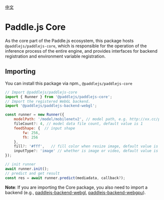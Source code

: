 [中文](./README_cn.md)

# Paddle.js Core
As the core part of the Paddle.js ecosystem, this package hosts `@paddlejs/paddlejs-core`,
which is responsible for the operation of the inference process of the entire engine, 
and provides interfaces for backend registration and environment variable registration.

## Importing
You can install this package via npm., `@paddlejs/paddlejs-core`

```js
// Import @paddlejs/paddlejs-core
import { Runner } from '@paddlejs/paddlejs-core';
// Import the registered WebGL backend.
import '@paddlejs/paddlejs-backend-webgl';

const runner = new Runner({
    modelPath: '/model/mobilenetv2', // model path, e.g. http://xx.cc/path, http://xx.cc/path/model.json, /localModelDir/model.json, /localModelDir
    fileCount?: 4, // model data file count, default value is 1
    feedShape: {  // input shape
        fw: 256,
        fh: 256
    },
    fill?: '#fff',   // fill color when resize image, default value is #fff
    inputType?: 'image' // whether is image or video, default value is image
});

// init runner
await runner.init();
// predict and get result
const res = await runner.predict(mediadata, callback?);
```

**Note**: If you are importing the Core package, you also need to import a backend (e.g., 
[paddlejs-backend-webgl](/packages/paddlejs-backend-webgl), [paddlejs-backend-webgpu](/packages/paddlejs-backend-webgpu)).

